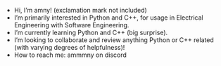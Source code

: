 - Hi, I’m amny! (exclamation mark not included)
- I’m primarily interested in Python and C++, for usage in Electrical Engineering with Software Engineering.
- I’m currently learning Python and C++ (big surprise).
- I’m looking to collaborate and review anything Python or C++ related (with varying degrees of helpfulness)!
- How to reach me: ammmny on discord

<!---
ammmmmny/ammmmmny is a ✨ special ✨ repository because its `README.md` (this file) appears on your GitHub profile.
You can click the Preview link to take a look at your changes.
--->
